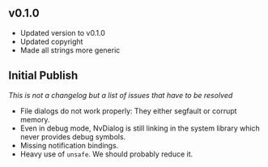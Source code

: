 ## v0.1.0
- Updated version to v0.1.0
- Updated copyright
- Made all strings more generic

## Initial Publish
*This is not a changelog but a list of issues that have to be resolved*
- File dialogs do not work properly: They either segfault or corrupt memory.
- Even in debug mode, NvDialog is still linking in the system library which never provides
debug symbols.
- Missing notification bindings.
- Heavy use of `unsafe`. We should probably reduce it.